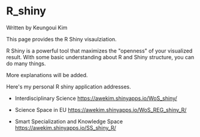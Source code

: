 # R_shiny

Written by Keungoui Kim

This page provides the R Shiny visaulziation.

R Shiny is a powerful tool that maximizes the "openness" of your visualized result.
With some basic understanding about R and Shiny structure, you can do many things.

More explanations will be added.

Here's my personal R shiny application addresses.

- Interdisciplinary Science
https://awekim.shinyapps.io/WoS_shiny/

- Science Space in EU 
https://awekim.shinyapps.io/WoS_REG_shiny_R/

- Smart Specialization and Knowledge Space
https://awekim.shinyapps.io/SS_shiny_R/

